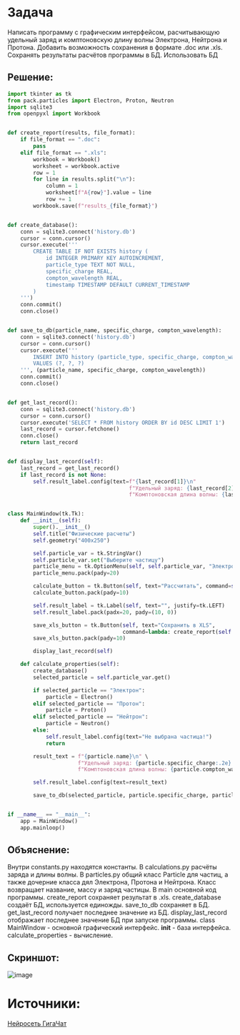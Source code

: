 # Задача
Написать программу с графическим интерфейсом, расчитывающую удельный заряд и комптоновскую длину волны Электрона, Нейтрона и Протона. Добавить возможность сохранения в формате .doc или .xls. Сохранять результаты расчётов программы в БД. Использовать БД
## Решение: 
``` python
import tkinter as tk
from pack.particles import Electron, Proton, Neutron
import sqlite3
from openpyxl import Workbook


def create_report(results, file_format):
    if file_format == ".doc":
        pass
    elif file_format == ".xls":
        workbook = Workbook()
        worksheet = workbook.active
        row = 1
        for line in results.split("\n"):
            column = 1
            worksheet[f"A{row}"].value = line
            row += 1
        workbook.save(f"results_{file_format}")


def create_database():
    conn = sqlite3.connect('history.db')
    cursor = conn.cursor()
    cursor.execute('''
        CREATE TABLE IF NOT EXISTS history (
            id INTEGER PRIMARY KEY AUTOINCREMENT,
            particle_type TEXT NOT NULL,
            specific_charge REAL,
            compton_wavelength REAL,
            timestamp TIMESTAMP DEFAULT CURRENT_TIMESTAMP
        )
    ''')
    conn.commit()
    conn.close()


def save_to_db(particle_name, specific_charge, compton_wavelength):
    conn = sqlite3.connect('history.db')
    cursor = conn.cursor()
    cursor.execute('''
        INSERT INTO history (particle_type, specific_charge, compton_wavelength)
        VALUES (?, ?, ?)
    ''', (particle_name, specific_charge, compton_wavelength))
    conn.commit()
    conn.close()


def get_last_record():
    conn = sqlite3.connect('history.db')
    cursor = conn.cursor()
    cursor.execute('SELECT * FROM history ORDER BY id DESC LIMIT 1')
    last_record = cursor.fetchone()
    conn.close()
    return last_record


def display_last_record(self):
    last_record = get_last_record()
    if last_record is not None:
        self.result_label.config(text=f"{last_record[1]}\n"
                                      f"Удельный заряд: {last_record[2]:.2e} Кл/кг\n"
                                      f"Комптоновская длина волны: {last_record[3]:.2e} м")


class MainWindow(tk.Tk):
    def __init__(self):
        super().__init__()
        self.title("Физические расчеты")
        self.geometry("400x250")

        self.particle_var = tk.StringVar()
        self.particle_var.set("Выберите частицу")
        particle_menu = tk.OptionMenu(self, self.particle_var, "Электрон", "Протон", "Нейтрон")
        particle_menu.pack(pady=20)

        calculate_button = tk.Button(self, text="Рассчитать", command=self.calculate_properties)
        calculate_button.pack(pady=10)

        self.result_label = tk.Label(self, text="", justify=tk.LEFT)
        self.result_label.pack(padx=20, pady=(10, 0))

        save_xls_button = tk.Button(self, text="Сохранить в XLS",
                                    command=lambda: create_report(self.result_label['text'], '.xls'))
        save_xls_button.pack(pady=10)

        display_last_record(self)

    def calculate_properties(self):
        create_database()
        selected_particle = self.particle_var.get()

        if selected_particle == "Электрон":
            particle = Electron()
        elif selected_particle == "Протон":
            particle = Proton()
        elif selected_particle == "Нейтрон":
            particle = Neutron()
        else:
            self.result_label.config(text="Не выбрана частица!")
            return

        result_text = f"{particle.name}\n" \
                      f"Удельный заряд: {particle.specific_charge:.2e} Кл/кг\n" \
                      f"Комптоновская длина волны: {particle.compton_wavelength:.2e} м"

        self.result_label.config(text=result_text)

        save_to_db(selected_particle, particle.specific_charge, particle.compton_wavelength)


if __name__ == "__main__":
    app = MainWindow()
    app.mainloop()
```
## Объяснение: 
Внутри constants.py находятся константы. В calculations.py расчёты заряда и длины волны. В particles.py общий класс Particle для частиц, а также дочерние класса дял Электрона, Протона и Нейтрона. Класс возвращает название, массу и заряд частицы. 
В main основной код программы. create_report сохраняет результат в .xls. create_database создаёт БД, используется единожды. save_to_db сохраняет в БД. get_last_record получает последнее значение из БД. display_last_record отображает последнее значение БД при запуске программы. 
class MainWindow - основной графический интерфейс. __init__ - база интерфейса. calculate_properties - вычисление.
## Скриншот:
![image](https://github.com/user-attachments/assets/83ab39cf-be7a-4341-99e3-dfe4f82b4845)
# Источники:
[Нейросеть ГигаЧат](https://giga.chat/gigachat/)

